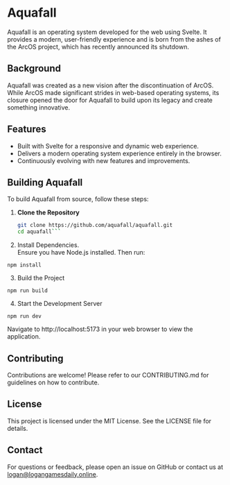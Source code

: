 # Aquafall

Aquafall is an operating system developed for the web using Svelte. It provides a modern, user-friendly experience and is born from the ashes of the ArcOS project, which has recently announced its shutdown.

## Background

Aquafall was created as a new vision after the discontinuation of ArcOS. While ArcOS made significant strides in web-based operating systems, its closure opened the door for Aquafall to build upon its legacy and create something innovative.

## Features

- Built with Svelte for a responsive and dynamic web experience.
- Delivers a modern operating system experience entirely in the browser.
- Continuously evolving with new features and improvements.

## Building Aquafall

To build Aquafall from source, follow these steps:

1. **Clone the Repository**
   ```bash
   git clone https://github.com/aquafall/aquafall.git
   cd aquafall```

2.	Install Dependencies.  
Ensure you have Node.js installed. Then run:

   `npm install`


3.	Build the Project

   `npm run build`


4.	Start the Development Server

   `npm run dev`

Navigate to http://localhost:5173 in your web browser to view the application.

## Contributing

Contributions are welcome! Please refer to our CONTRIBUTING.md for guidelines on how to contribute.

## License

This project is licensed under the MIT License. See the LICENSE file for details.

## Contact

For questions or feedback, please open an issue on GitHub or contact us at logan@logangamesdaily.online.